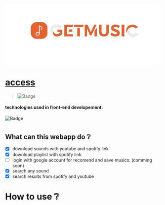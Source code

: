 ![certificado](https://github.com/bevly0101/frontend_gm/blob/main/public/images/logo_getmusic.png?raw=true)
# [access](https://https://frontend-gm.vercel.app)
> ![Badge](https://img.shields.io/static/v1?label=Status&message=developing&color=yellow&style=for-the-badge&logo=)
#### technologies used in front-end developement:
![Badge](https://img.shields.io/static/v1?label=react&message=framework&color=blue&style=for-the-badge&logo=REACT)
#

## What can this webapp do :grey_question:
- [x]  download sounds with youtube and spotify link
- [x]  download playlist with spotify link
- [ ]  login with google account for recomend and save musics. (comming soon)
- [x]  search any sound
- [x]  search results from spotify and youtube

# How to use :grey_question:

